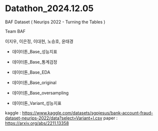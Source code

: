 # Datathon_2024.12.05

BAF Dataset ( Neurips 2022 - Turning the Tables )


Team BAF

이지우, 이은정, 이대현, 노승호, 윤태경






* 데이터톤_Base_성능지표

* 데이터톤_Base_통계검정

* 데이터톤_Base_EDA

* 데이터톤_Base_original

* 데이터톤_Base_oversampling

* 데이터톤_Variant_성능지표







kaggle : https://www.kaggle.com/datasets/sgpjesus/bank-account-fraud-dataset-neurips-2022/data?select=Variant+I.csv
paper : https://arxiv.org/abs/2211.13358
